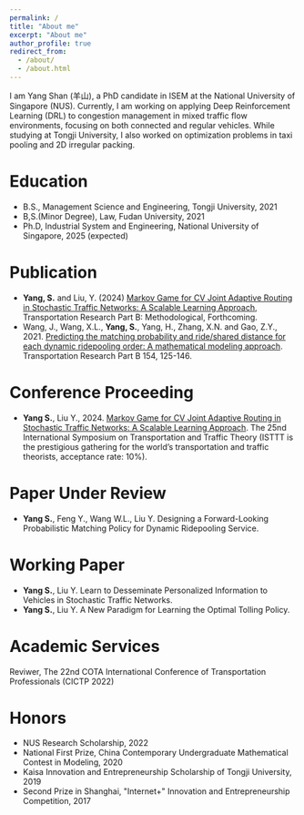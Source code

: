 ```yaml
---
permalink: /
title: "About me"
excerpt: "About me"
author_profile: true
redirect_from: 
  - /about/
  - /about.html
---
```


I am Yang Shan (羊山), a PhD candidate in ISEM at the National University of Singapore (NUS). Currently, I am working on applying Deep Reinforcement Learning (DRL) to congestion management in mixed traffic flow environments, focusing on both connected and regular vehicles. While studying at Tongji University, I also worked on optimization problems in taxi pooling and 2D irregular packing.

Education
======
* B.S., Management Science and Engineering, Tongji University, 2021
* B,S.(Minor Degree), Law, Fudan University, 2021
* Ph.D, Industrial System and Engineering, National University of Singapore, 2025 (expected)

Publication
======
* **Yang, S.** and Liu, Y. (2024) [Markov Game for CV Joint Adaptive Routing in Stochastic Traffic Networks: A Scalable Learning Approach](https://www.researchgate.net/publication/380759912_Markov_Game_for_CV_Joint_Adaptive_Routing_in_Stochastic_Traffic_Networks_A_Scalable_Learning_Approach?_tp=eyJjb250ZXh0Ijp7ImZpcnN0UGFnZSI6ImhvbWUiLCJwYWdlIjoicHJvZmlsZSIsInByZXZpb3VzUGFnZSI6ImhvbWUiLCJwb3NpdGlvbiI6InBhZ2VDb250ZW50In19), Transportation Research Part B: Methodological, Forthcoming. 
* Wang, J., Wang, X.L., **Yang, S.**, Yang, H., Zhang, X.N. and Gao, Z.Y., 2021. [Predicting the matching probability and ride/shared distance for each dynamic ridepooling order: A mathematical modeling approach](https://www.sciencedirect.com/science/article/pii/S0191261521001880). Transportation Research Part B 154, 125-146.

Conference Proceeding
======
* **Yang S.**, Liu Y., 2024. [Markov Game for CV Joint Adaptive Routing in Stochastic Traffic Networks: A Scalable Learning Approach](https://www.researchgate.net/publication/380759912_Markov_Game_for_CV_Joint_Adaptive_Routing_in_Stochastic_Traffic_Networks_A_Scalable_Learning_Approach). The 25nd International Symposium on Transportation and Traffic Theory (ISTTT is the prestigious gathering for the world’s transportation and traffic theorists, acceptance rate: 10%).

Paper Under Review
======
* **Yang S.**, Feng Y., Wang W.L., Liu Y. Designing a Forward-Looking Probabilistic Matching Policy for Dynamic Ridepooling Service. 

Working Paper
======
* **Yang S.**, Liu Y. Learn to Desseminate Personalized Information to Vehicles in Stochastic Traffic Networks. 
* **Yang S.**, Liu Y. A New Paradigm for Learning the Optimal Tolling Policy. 

Academic Services
======
Reviwer, The 22nd COTA International Conference of Transportation Professionals (CICTP 2022)

Honors
======
* NUS Research Scholarship, 2022
* National First Prize, China Contemporary Undergraduate Mathematical Contest in Modeling, 2020
* Kaisa Innovation and Entrepreneurship Scholarship of Tongji University, 2019
* Second Prize in Shanghai, "Internet+" Innovation and Entrepreneurship Competition, 2017
